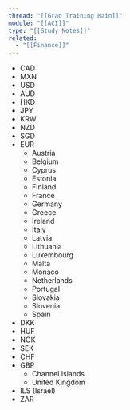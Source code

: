 ```yaml
---
thread: "[[Grad Training Main]]"
module: "[[ACI]]"
type: "[[Study Notes]]"
related:
  - "[[Finance]]"
---
```

- CAD
- MXN
- USD
- AUD
- HKD
- JPY
- KRW
- NZD
- SGD
- EUR
	- Austria
	- Belgium
	- Cyprus
	- Estonia
	- Finland
	- France
	- Germany
	- Greece
	- Ireland
	- Italy
	- Latvia
	- Lithuania
	- Luxembourg
	- Malta
	- Monaco
	- Netherlands
	- Portugal
	- Slovakia
	- Slovenia
	- Spain
- DKK
- HUF
- NOK
- SEK
- CHF
- GBP
	- Channel Islands
	- United Kingdom
- ILS (Israel)
- ZAR